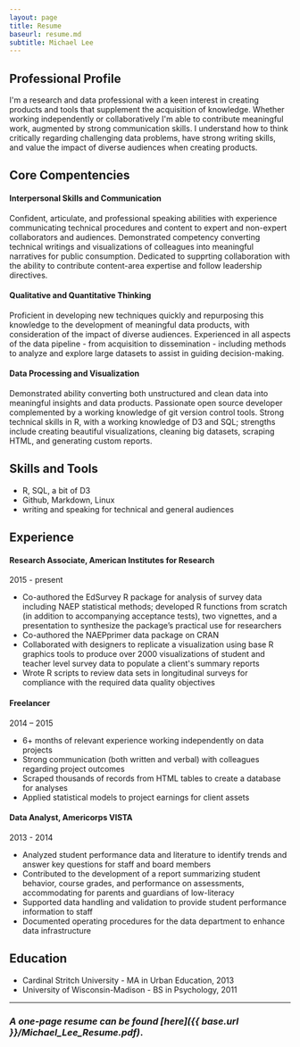 ```yaml
---
layout: page
title: Resume
baseurl: resume.md
subtitle: Michael Lee
---
```


## Professional Profile
I'm a research and data professional with a keen interest in creating products and tools that supplement the acquisition of knowledge. Whether working independently or collaboratively I'm able to contribute meaningful work, augmented by strong communication skills. I understand how to think critically regarding challenging data problems, have strong writing skills, and value the impact of diverse audiences when creating products.

## Core Compentencies

<p></p>

#### Interpersonal Skills and Communication
Confident, articulate, and professional speaking abilities with experience communicating technical procedures and content to expert and non-expert collaborators and audiences. Demonstrated competency converting technical writings and visualizations of colleagues into meaningful narratives for public consumption. Dedicated to supprting collaboration with the ability to contribute content-area expertise and follow leadership directives.

#### Qualitative and Quantitative Thinking
Proficient in developing new techniques quickly and repurposing this knowledge to the development of meaningful data products, with consideration of the impact of diverse audiences. Experienced in all aspects of the data pipeline - from acquisition to dissemination - including methods to analyze and explore large datasets to assist in guiding decision-making.

#### Data Processing and Visualization
Demonstrated ability converting both unstructured and clean data into meaningful insights and data products. Passionate open source developer complemented by a working knowledge of git version control tools. Strong technical skills in R, with a working knowledge of D3 and SQL; strengths include creating beautiful visualizations, cleaning big datasets, scraping HTML, and generating custom reports.

## Skills and Tools

* R, SQL, a bit of D3
* Github, Markdown, Linux
* writing and speaking for technical and general audiences

## Experience
<p></p>

#### Research Associate, American Institutes for Research
2015 - present

* Co-authored the EdSurvey R package for analysis of survey data including NAEP statistical methods; developed R functions from scratch (in addition to accompanying acceptance tests), two vignettes, and a presentation to synthesize the package’s practical use for researchers
* Co-authored the NAEPprimer data package on CRAN
* Collaborated with designers to replicate a visualization using base R graphics tools to produce over 2000 visualizations of student and teacher level survey data to populate a client's summary reports
* Wrote R scripts to review data sets in longitudinal surveys for compliance with the required data quality objectives

<p></p>

#### Freelancer
2014 – 2015

* 6+ months of relevant experience working independently on data projects
* Strong communication (both written and verbal) with colleagues regarding project outcomes
* Scraped thousands of records from HTML tables to create a database for analyses
* Applied statistical models to project earnings for client assets

<p></p>

#### Data Analyst, Americorps VISTA
2013 - 2014

* Analyzed student performance data and literature to identify trends and answer key questions for staff and board members
* Contributed to the development of a report summarizing student behavior, course grades, and performance on assessments, accommodating for parents and guardians of low-literacy
* Supported data handling and validation to provide student performance information to staff
* Documented operating procedures for the data department to enhance data infrastructure

<p></p>

## Education

* Cardinal Stritch University - MA in Urban Education, 2013
* University of Wisconsin-Madison - BS in Psychology, 2011

***

### *A one-page resume can be found [here]({{ base.url }}/Michael_Lee_Resume.pdf)*.
